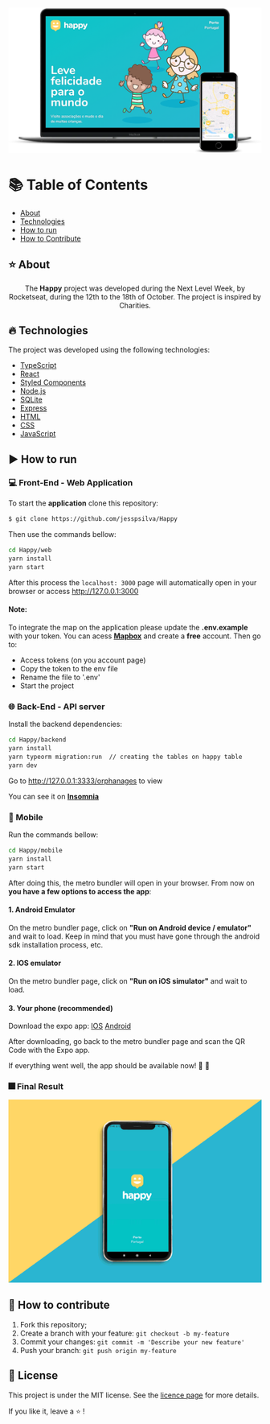 <h3 align="center">
    <img alt="Happy" title="mockup" src="./.github/mockup.png">
    <br>
</h3>

# :books: Table of Contents

- [About](#about)
- [Technologies](#technologies)
- [How to run](#how-to-run)
- [How to Contribute](#how-to-contribute)

<a id="about"></a>

## :star: About

<p style="text-align: center;">The <strong>Happy</strong> project was developed during the Next Level Week, by Rocketseat, during the 12th to the 18th of October.
The project is inspired by Charities.</p>

<a id="technologies"></a>

## :fire: Technologies

The project was developed using the following technologies:

- [TypeScript](https://www.typescriptlang.org/)
- [React](https://pt-br.reactjs.org/)
- [Styled Components](https://styled-components.com/)
- [Node.js](https://nodejs.org/en/)
- [SQLite](https://www.sqlite.org/index.html)
- [Express](https://expressjs.com/)
- [HTML](https://html.com/)
- [CSS](https://developer.mozilla.org/pt-BR/docs/Web/CSS)
- [JavaScript](https://www.javascript.com/)

<a id="how-to-run"></a>

## :arrow_forward: How to run

### :computer: Front-End - Web Application
To start the **application** clone this repository:
```bash 
$ git clone https://github.com/jesspsilva/Happy
```
Then use the commands bellow:
```bash
cd Happy/web
yarn install
yarn start
```
After this process the `localhost: 3000` page will automatically open in your browser or access <a href="http://127.0.0.1:3000" target="_blank">http://127.0.0.1:3000</a>

#### <b>Note</b>:
To integrate the map on the application please update the <b>.env.example</b> with your token.
You can acess <a href="https://account.mapbox.com/auth/signin/" target="_blank"><b>Mapbox</b></a> and create a <b>free</b> account.
Then go to:
- Access tokens (on you account page)
- Copy the token to the env file
- Rename the file to '.env'
- Start the project

### :globe_with_meridians: Back-End - API server
Install the backend dependencies:
```bash
cd Happy/backend
yarn install
yarn typeorm migration:run  // creating the tables on happy table
yarn dev
```
Go to <a href="http://127.0.0.1:3333/orphanages" target="_blank">http://127.0.0.1:3333/orphanages</a> to view

You can see it on <a href="https://insomnia.rest/run/?label=Happy-API&uri=https%3A%2F%2Fraw.githubusercontent.com%2Fraphabarreto%2Fhappy-server%2Fmain%2FHappy-Insomnia.json" target="_blank"><b>Insomnia</b></a>

### :iphone: Mobile
Run the commands bellow:
```bash
cd Happy/mobile
yarn install
yarn start
```
After doing this, the metro bundler will open in your browser. From now on <b>you have a few options to access the app</b>:

#### 1. Android Emulator
On the metro bundler page, click on <b>"Run on Android device / emulator"</b> and wait to load. Keep in mind that you must have gone through the android sdk installation process, etc.
#### 2. IOS emulator
On the metro bundler page, click on <b>"Run on iOS simulator"</b> and wait to load.
#### 3. Your phone (recommended)
Download the expo app:
<a href="https://apps.apple.com/app/apple-store/id982107779">IOS</a>
<a href="https://play.google.com/store/apps/details?id=host.exp.exponent&referrer=www">Android</a>

After downloading, go back to the metro bundler page and scan the QR Code with the Expo app.

If everything went well, the app should be available now! :tada: :confetti_ball:

### :fireworks: Final Result
<img alt="HappyMobile" title="HappyMobile" src="./.github/mobile.gif">

<a id="how-to-contribute"></a>

## :yellow_heart: How to contribute
1. Fork this repository;
2. Create a branch with your feature: `git checkout -b my-feature`
3. Commit your changes: `git commit -m 'Describe your new feature'`
4. Push your branch: `git push origin my-feature`

## :scroll: License

This project is under the MIT license. See the [licence page](https://opensource.org/licenses/MIT) for more details.

If you like it, leave a :star: !
